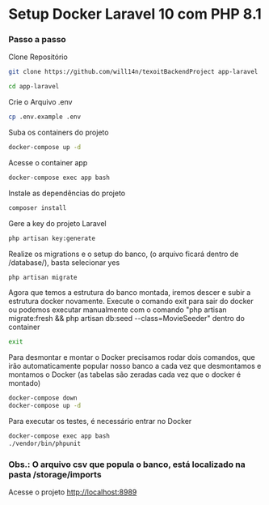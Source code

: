 
# Setup Docker Laravel 10 com PHP 8.1

### Passo a passo
Clone Repositório
```sh
git clone https://github.com/will14n/texoitBackendProject app-laravel
```
```sh
cd app-laravel
```


Crie o Arquivo .env
```sh
cp .env.example .env
```


Suba os containers do projeto
```sh
docker-compose up -d
```


Acesse o container app
```sh
docker-compose exec app bash
```


Instale as dependências do projeto
```sh
composer install
```


Gere a key do projeto Laravel
```sh
php artisan key:generate
```


Realize os migrations e o setup do banco, (o arquivo ficará dentro de /database/), basta selecionar yes
```sh
php artisan migrate
```

Agora que temos a estrutura do banco montada, iremos descer e subir a estrutura docker novamente.
Execute o comando exit para sair do docker ou podemos executar manualmente com o comando "php artisan migrate:fresh && php artisan db:seed --class=MovieSeeder" dentro do container
```sh
exit
```

Para desmontar e montar o Docker precisamos rodar dois comandos, que irão automaticamente popular nosso banco a cada vez que desmontamos e montamos o Docker (as tabelas são zeradas cada vez que o docker é montado)
```sh
docker-compose down
docker-compose up -d
```


Para executar os testes, é necessário entrar no Docker
```sh
docker-compose exec app bash
./vendor/bin/phpunit
```



### Obs.: O arquivo csv que popula o banco, está localizado na pasta /storage/imports

Acesse o projeto
[http://localhost:8989](http://localhost:8989)
